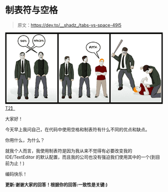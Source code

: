 # 制表符与空格

> 原文：<https://dev.to/__shadz_/tabs-vs-space-49l5>

[![tabs-space-war](img/6653b76e61a350e41bdb422227185cab.png)T2】](https://res.cloudinary.com/practicaldev/image/fetch/s--H8LtA_7W--/c_limit%2Cf_auto%2Cfl_progressive%2Cq_auto%2Cw_880/http://i.imgur.com/vOWAAUK.png)

大家好！

今天早上我问自己，在代码中使用空格和制表符有什么不同的优点和缺点。

你用什么，为什么？

就我个人而言，我使用制表符是因为我从来不觉得有必要改变我的 IDE/TextEditor 的默认配置，而且我的公司也没有强迫我们使用其中的一个(到目前为止！)

编码快乐！

**更新:谢谢大家的回答！根据你的回答:一致性是关键:)**